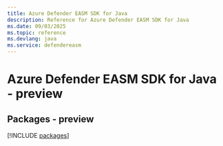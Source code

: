```yaml
---
title: Azure Defender EASM SDK for Java
description: Reference for Azure Defender EASM SDK for Java
ms.date: 09/03/2025
ms.topic: reference
ms.devlang: java
ms.service: defendereasm
---
```

# Azure Defender EASM SDK for Java - preview
## Packages - preview
[!INCLUDE [packages](defender-easm-index.md)]